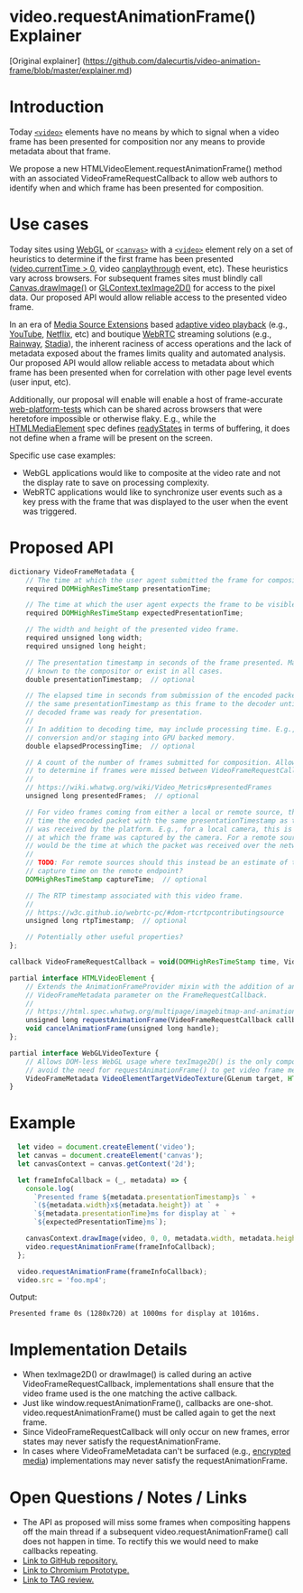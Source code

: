 # video.requestAnimationFrame() Explainer

[Original explainer] (https://github.com/dalecurtis/video-animation-frame/blob/master/explainer.md)

# Introduction
Today [`<video>`](https://developer.mozilla.org/en-US/docs/Web/API/HTMLVideoElement) elements have no means by which to signal when a video frame has been presented for composition nor any means to provide metadata about that frame.

We propose a new HTMLVideoElement.requestAnimationFrame() method with an associated VideoFrameRequestCallback to allow web authors to identify when and which frame has been presented for composition.


# Use cases

Today sites using [WebGL](https://developer.mozilla.org/en-US/docs/Web/API/WebGL_API) or [`<canvas>`](https://developer.mozilla.org/en-US/docs/Web/API/Canvas_API) with a [`<video>`](https://developer.mozilla.org/en-US/docs/Web/API/HTMLVideoElement) element rely on a set of heuristics to determine if the first frame has been presented ([video.currentTime > 0](https://developer.mozilla.org/en-US/docs/Web/API/HTMLMediaElement/currentTime), video [canplaythrough](https://developer.mozilla.org/en-US/docs/Web/API/HTMLMediaElement/canplaythrough_event) event, etc). These heuristics vary across browsers. For subsequent frames sites must blindly call [Canvas.drawImage()](https://developer.mozilla.org/en-US/docs/Web/API/CanvasRenderingContext2D/drawImage) or [GLContext.texImage2D()](https://developer.mozilla.org/en-US/docs/Web/API/WebGLRenderingContext/texImage2D) for access to the pixel data. Our proposed API would allow reliable access to the presented video frame.

In an era of [Media Source Extensions](https://developer.mozilla.org/en-US/docs/Web/API/Media_Source_Extensions_API) based [adaptive video playback](https://en.wikipedia.org/wiki/Adaptive_bitrate_streaming) (e.g., [YouTube](https://www.youtube.com/), [Netflix](https://www.netflix.com/), etc) and boutique [WebRTC](https://developer.mozilla.org/en-US/docs/Web/API/WebRTC_API) streaming solutions (e.g., [Rainway](https://rainway.com/), [Stadia](https://store.google.com/us/magazine/stadia)), the inherent raciness of access operations and the lack of metadata exposed about the frames limits quality and automated analysis. Our proposed API would allow reliable access to metadata about which frame has been presented when for correlation with other page level events (user input, etc).

Additionally, our proposal will enable will enable a host of frame-accurate [web-platform-tests](https://github.com/web-platform-tests/wpt) which can be shared across browsers that were heretofore impossible or otherwise flaky. E.g., while the [HTMLMediaElement](https://developer.mozilla.org/en-US/docs/Web/API/HTMLMediaElement) spec defines [readyStates](https://developer.mozilla.org/en-US/docs/Web/API/HTMLMediaElement/readyState) in terms of buffering, it does not define when a frame will be present on the screen.

Specific use case examples:
* WebGL applications would like to composite at the video rate and not the display rate to save on processing complexity.
* WebRTC applications would like to synchronize user events such as a key press with the frame that was displayed to the user when the event was triggered.


# Proposed API

```Javascript
dictionary VideoFrameMetadata {
    // The time at which the user agent submitted the frame for composition.
    required DOMHighResTimeStamp presentationTime;

    // The time at which the user agent expects the frame to be visible.
    required DOMHighResTimeStamp expectedPresentationTime;

    // The width and height of the presented video frame.
    required unsigned long width;
    required unsigned long height;

    // The presentation timestamp in seconds of the frame presented. May not be
    // known to the compositor or exist in all cases.
    double presentationTimestamp;  // optional

    // The elapsed time in seconds from submission of the encoded packet with
    // the same presentationTimestamp as this frame to the decoder until the
    // decoded frame was ready for presentation.
    //
    // In addition to decoding time, may include processing time. E.g., YUV
    // conversion and/or staging into GPU backed memory.
    double elapsedProcessingTime;  // optional

    // A count of the number of frames submitted for composition. Allows clients
    // to determine if frames were missed between VideoFrameRequestCallbacks.
    //
    // https://wiki.whatwg.org/wiki/Video_Metrics#presentedFrames
    unsigned long presentedFrames;  // optional

    // For video frames coming from either a local or remote source, this is the
    // time the encoded packet with the same presentationTimestamp as this frame
    // was received by the platform. E.g., for a local camera, this is the time
    // at which the frame was captured by the camera. For a remote source, this
    // would be the time at which the packet was received over the network.
    //
    // TODO: For remote sources should this instead be an estimate of the
    // capture time on the remote endpoint?
    DOMHighResTimeStamp captureTime;  // optional

    // The RTP timestamp associated with this video frame.
    //
    // https://w3c.github.io/webrtc-pc/#dom-rtcrtpcontributingsource
    unsigned long rtpTimestamp;  // optional

    // Potentially other useful properties?
};

callback VideoFrameRequestCallback = void(DOMHighResTimeStamp time, VideoFrameMetadata);

partial interface HTMLVideoElement {
    // Extends the AnimationFrameProvider mixin with the addition of an
    // VideoFrameMetadata parameter on the FrameRequestCallback.
    //
    // https://html.spec.whatwg.org/multipage/imagebitmap-and-animations.html#animation-frames
    unsigned long requestAnimationFrame(VideoFrameRequestCallback callback);
    void cancelAnimationFrame(unsigned long handle);
};

partial interface WebGLVideoTexture {
    // Allows DOM-less WebGL usage where texImage2D() is the only compositor to
    // avoid the need for requestAnimationFrame() to get video frame metadata.
    VideoFrameMetadata VideoElementTargetVideoTexture(GLenum target, HTMLVideoElement video)
}
```


# Example

```Javascript
  let video = document.createElement('video');
  let canvas = document.createElement('canvas');
  let canvasContext = canvas.getContext('2d');

  let frameInfoCallback = (_, metadata) => {
    console.log(
      `Presented frame ${metadata.presentationTimestamp}s ` +
      `(${metadata.width}x${metadata.height}) at ` +
      `${metadata.presentationTime}ms for display at ` +
      `${expectedPresentationTime}ms`);

    canvasContext.drawImage(video, 0, 0, metadata.width, metadata.height);
    video.requestAnimationFrame(frameInfoCallback);
  };

  video.requestAnimationFrame(frameInfoCallback);
  video.src = 'foo.mp4';
```

Output:
```Text
Presented frame 0s (1280x720) at 1000ms for display at 1016ms.
```


# Implementation Details
* When texImage2D() or drawImage() is called during an active VideoFrameRequestCallback, implementations shall ensure that the video frame used is the one matching the active callback.
* Just like window.requestAnimationFrame(), callbacks are one-shot. video.requestAnimationFrame() must be called again to get the next frame.
* Since VideoFrameRequestCallback will only occur on new frames, error states may never satisfy the requestAnimationFrame.
* In cases where VideoFrameMetadata can't be surfaced (e.g., [encrypted media](https://w3c.github.io/encrypted-media/#media-element-restrictions)) implementations may never satisfy the requestAnimationFrame.


# Open Questions / Notes / Links
* The API as proposed will miss some frames when compositing happens off the main thread if a subsequent video.requestAnimationFrame() call does not happen in time. To rectify this we would need to make callbacks repeating.
* [Link to GitHub repository.](https://github.com/WICG/video-raf)
* [Link to Chromium Prototype.](https://chromium-review.googlesource.com/c/chromium/src/+/1616283)
* [Link to TAG review.](https://github.com/w3ctag/design-reviews/issues/429)
